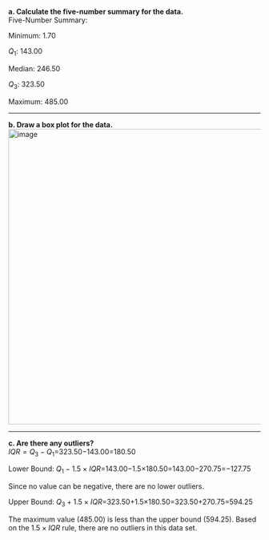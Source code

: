 **a. Calculate the five-number summary for the data.**  
Five-Number Summary:

Minimum: 1.70

$Q_1$: 143.00

Median: 246.50

$Q_3$: 323.50

Maximum: 485.00

---
**b. Draw a box plot for the data.**  
<img width="787" height="590" alt="image" src="https://github.com/user-attachments/assets/6438299a-f25e-4fc5-a445-ae284b574d37" />

---
**c. Are there any outliers?**  
$IQR=Q_3−Q_1$=323.50−143.00=180.50

Lower Bound: $Q_1−1.5×IQR$=143.00−1.5×180.50=143.00−270.75=−127.75

Since no value can be negative, there are no lower outliers.

Upper Bound: $Q_3+1.5×IQR$=323.50+1.5×180.50=323.50+270.75=594.25

The maximum value (485.00) is less than the upper bound (594.25).
Based on the $1.5×IQR$ rule, there are no outliers in this data set.
